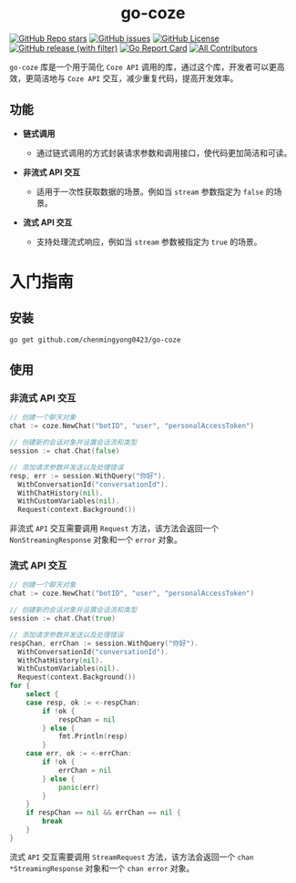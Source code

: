 # 

<h1 align="center">
  go-coze
</h1>

[![GitHub Repo stars](https://img.shields.io/github/stars/chenmingyong0423/go-coze)](https://github.com/chenmingyong0423/go-coze/stargazers)
[![GitHub issues](https://img.shields.io/github/issues/chenmingyong0423/go-coze)](https://github.com/chenmingyong0423/go-coze/issues)
[![GitHub License](https://img.shields.io/github/license/chenmingyong0423/go-coze)](https://github.com/chenmingyong0423/go-coze/blob/main/LICENSE)
[![GitHub release (with filter)](https://img.shields.io/github/v/release/chenmingyong0423/go-coze)](https://github.com/chenmingyong0423/go-coze)
[![Go Report Card](https://goreportcard.com/badge/github.com/chenmingyong0423/go-coze)](https://goreportcard.com/report/github.com/chenmingyong0423/go-coze)
[![All Contributors](https://img.shields.io/badge/all_contributors-1-orange.svg?style=flat-square)](#contributors-)

`go-coze` 库是一个用于简化 `Coze API` 调用的库，通过这个库，开发者可以更高效，更简洁地与 `Coze API` 交互，减少重复代码，提高开发效率。

## 功能
- **链式调用**
    - 通过链式调用的方式封装请求参数和调用接口，使代码更加简洁和可读。

- **非流式 API 交互**
    - 适用于一次性获取数据的场景。例如当 `stream` 参数指定为 `false` 的场景。

- **流式 API 交互**
    - 支持处理流式响应，例如当 `stream` 参数被指定为 `true` 的场景。

# 入门指南
## 安装
```shell
go get github.com/chenmingyong0423/go-coze
```

## 使用
### 非流式 API 交互
```go
// 创建一个聊天对象
chat := coze.NewChat("botID", "user", "personalAccessToken")

// 创建新的会话对象并设置会话流和类型
session := chat.Chat(false)

// 添加请求参数并发送以及处理错误
resp, err := session.WithQuery("你好").
  WithConversationId("conversationId").
  WithChatHistory(nil).
  WithCustomVariables(nil).
  Request(context.Background())
```
非流式 `API` 交互需要调用 `Request` 方法，该方法会返回一个 `NonStreamingResponse` 对象和一个 `error` 对象。
### 流式 API 交互
```go
// 创建一个聊天对象
chat := coze.NewChat("botID", "user", "personalAccessToken")

// 创建新的会话对象并设置会话流和类型
session := chat.Chat(true)

// 添加请求参数并发送以及处理错误
respChan, errChan := session.WithQuery("你好").
  WithConversationId("conversationId").
  WithChatHistory(nil).
  WithCustomVariables(nil).
  Request(context.Background())
for {
    select {
    case resp, ok := <-respChan:
        if !ok {
            respChan = nil
        } else {
            fmt.Println(resp)
        }
    case err, ok := <-errChan:
        if !ok {
            errChan = nil
        } else {
            panic(err)
        }
    }
    if respChan == nil && errChan == nil {
        break
    }
}
```
流式 `API` 交互需要调用 `StreamRequest` 方法，该方法会返回一个 `chan *StreamingResponse` 对象和一个 `chan error` 对象。